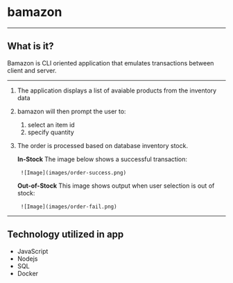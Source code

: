 # bamazon

- - -

## What is it?
Bamazon is CLI oriented application that emulates transactions between client and server. 

- - -

1. The application displays a list of avaiable products from the inventory data
2. bamazon will then prompt the user to:
    1. select an item id
    2. specify quantity
3. The order is processed based on database inventory stock.

    **In-Stock** The image below shows a successful transaction:

        ![Image](images/order-success.png)

    **Out-of-Stock** This image shows output when user selection is out of stock:

        ![Image](images/order-fail.png)

- - -

## Technology utilized in app
* JavaScript
* Nodejs
* SQL
* Docker

